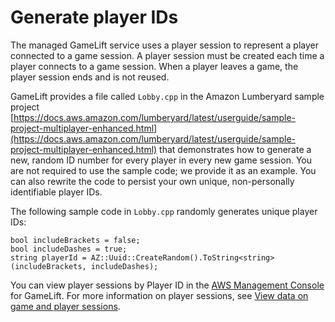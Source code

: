# Generate player IDs<a name="player-sessions-player-identifiers"></a>

The managed GameLift service uses a player session to represent a player connected to a game session\. A player session must be created each time a player connects to a game session\. When a player leaves a game, the player session ends and is not reused\.

GameLift provides a file called `Lobby.cpp` in the Amazon Lumberyard sample project [https://docs.aws.amazon.com/lumberyard/latest/userguide/sample-project-multiplayer-enhanced.html](https://docs.aws.amazon.com/lumberyard/latest/userguide/sample-project-multiplayer-enhanced.html) that demonstrates how to generate a new, random ID number for every player in every new game session\. You are not required to use the sample code; we provide it as an example\. You can also rewrite the code to persist your own unique, non\-personally identifiable player IDs\.

The following sample code in `Lobby.cpp` randomly generates unique player IDs:

```
bool includeBrackets = false;
bool includeDashes = true;
string playerId = AZ::Uuid::CreateRandom().ToString<string>(includeBrackets, includeDashes);
```

You can view player sessions by Player ID in the [AWS Management Console](https://console.aws.amazon.com/gamelift) for GameLift\. For more information on player sessions, see [View data on game and player sessions](gamelift-console-game-player-sessions-metrics.md)\. 